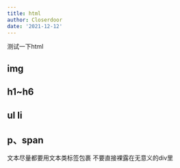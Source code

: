 ```yaml
---
title: html
author: Closerdoor
date: '2021-12-12'
---
```


测试一下html

## img

## h1~h6

## ul li

## p、span
文本尽量都要用文本类标签包裹 不要直接裸露在无意义的div里

##